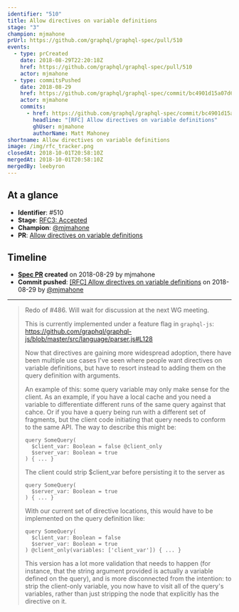 ```yaml
---
identifier: "510"
title: Allow directives on variable definitions
stage: "3"
champion: mjmahone
prUrl: https://github.com/graphql/graphql-spec/pull/510
events:
  - type: prCreated
    date: 2018-08-29T22:20:18Z
    href: https://github.com/graphql/graphql-spec/pull/510
    actor: mjmahone
  - type: commitsPushed
    date: 2018-08-29
    href: https://github.com/graphql/graphql-spec/commit/bc4901d15a07d60fa40d96ee6f299277af449fc5
    actor: mjmahone
    commits:
      - href: https://github.com/graphql/graphql-spec/commit/bc4901d15a07d60fa40d96ee6f299277af449fc5
        headline: "[RFC] Allow directives on variable definitions"
        ghUser: mjmahone
        authorName: Matt Mahoney
shortname: Allow directives on variable definitions
image: /img/rfc_tracker.png
closedAt: 2018-10-01T20:58:10Z
mergedAt: 2018-10-01T20:58:10Z
mergedBy: leebyron
---
```


## At a glance

- **Identifier**: #510
- **Stage**: [RFC3: Accepted](https://github.com/graphql/graphql-spec/blob/main/CONTRIBUTING.md#stage-3-accepted)
- **Champion**: [@mjmahone](https://github.com/mjmahone)
- **PR**: [Allow directives on variable definitions](https://github.com/graphql/graphql-spec/pull/510)

<!-- BEGIN_CUSTOM_TEXT -->



<!-- END_CUSTOM_TEXT -->

## Timeline

- **[Spec PR](https://github.com/graphql/graphql-spec/pull/510) created** on 2018-08-29 by mjmahone
- **Commit pushed**: [&#x5b;RFC&#x5d; Allow directives on variable definitions](https://github.com/graphql/graphql-spec/commit/bc4901d15a07d60fa40d96ee6f299277af449fc5) on 2018-08-29 by [@mjmahone](https://github.com/mjmahone)

<!-- VERBATIM -->

---

> Redo of #486. Will wait for discussion at the next WG meeting. 
> 
> This is currently implemented under a feature flag in `graphql-js`: https://github.com/graphql/graphql-js/blob/master/src/language/parser.js#L128
> 
> Now that directives are gaining more widespread adoption, there have been multiple use cases I've seen where people want directives on variable definitions, but have to resort instead to adding them on the query definition with arguments.
> 
> An example of this: some query variable may only make sense for the client. As an example, if you have a local cache and you need a variable to differentiate different runs of the same query against that cahce. Or if you have a query being run with a different set of fragments, but the client code initiating that query needs to conform to the same API. The way to describe this might be:
> 
> ```
> query SomeQuery(
>   $client_var: Boolean = false @client_only
>   $server_var: Boolean = true
> ) { ... }
> ```
> The client could strip $client_var​ before persisting it to the server as
> 
> ```
> query SomeQuery(
>   $server_var: Boolean = true
> ) { ... }
> ```
> 
> With our current set of directive locations, this would have to be implemented on the query definition like:
> 
> ```
> query SomeQuery(
>   $client_var: Boolean = false
>   $server_var: Boolean = true
> ) @client_only(variables: ['client_var']) { ... }
> ```
> 
> This version has a lot more validation that needs to happen (for instance, that the string argument provided is actually a variable defined on the query), and is more disconnected from the intention: to strip the client-only variable, you now have to visit all of the query's variables, rather than just stripping the node that explicitly has the directive on it.

